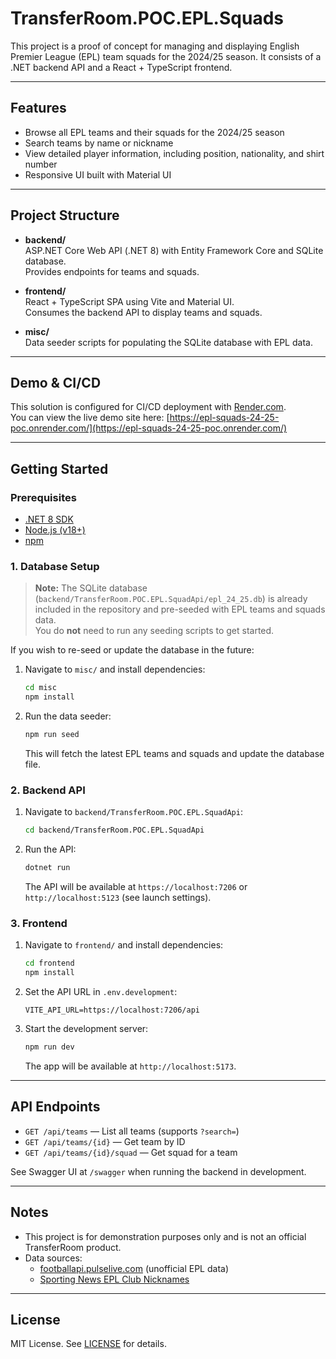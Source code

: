 # TransferRoom.POC.EPL.Squads

This project is a proof of concept for managing and displaying English Premier League (EPL) team squads for the 2024/25 season. It consists of a .NET backend API and a React + TypeScript frontend.

---

## Features

- Browse all EPL teams and their squads for the 2024/25 season
- Search teams by name or nickname
- View detailed player information, including position, nationality, and shirt number
- Responsive UI built with Material UI

---

## Project Structure

- **backend/**  
  ASP.NET Core Web API (.NET 8) with Entity Framework Core and SQLite database.  
  Provides endpoints for teams and squads.

- **frontend/**  
  React + TypeScript SPA using Vite and Material UI.  
  Consumes the backend API to display teams and squads.

- **misc/**  
  Data seeder scripts for populating the SQLite database with EPL data.

---

## Demo & CI/CD

This solution is configured for CI/CD deployment with [Render.com](https://render.com/).  
You can view the live demo site here: [https://epl-squads-24-25-poc.onrender.com/](https://epl-squads-24-25-poc.onrender.com/)

---

## Getting Started

### Prerequisites

- [.NET 8 SDK](https://dotnet.microsoft.com/download)
- [Node.js (v18+)](https://nodejs.org/)
- [npm](https://www.npmjs.com/)

### 1. Database Setup

> **Note:** The SQLite database (`backend/TransferRoom.POC.EPL.SquadApi/epl_24_25.db`) is already included in the repository and pre-seeded with EPL teams and squads data.  
> You do **not** need to run any seeding scripts to get started.

If you wish to re-seed or update the database in the future:

1. Navigate to `misc/` and install dependencies:
   ```sh
   cd misc
   npm install
   ```
2. Run the data seeder:
   ```sh
   npm run seed
   ```
   This will fetch the latest EPL teams and squads and update the database file.

### 2. Backend API

1. Navigate to `backend/TransferRoom.POC.EPL.SquadApi`:
   ```sh
   cd backend/TransferRoom.POC.EPL.SquadApi
   ```
2. Run the API:
   ```sh
   dotnet run
   ```
   The API will be available at `https://localhost:7206` or `http://localhost:5123` (see launch settings).

### 3. Frontend

1. Navigate to `frontend/` and install dependencies:
   ```sh
   cd frontend
   npm install
   ```
2. Set the API URL in `.env.development`:
   ```
   VITE_API_URL=https://localhost:7206/api
   ```
3. Start the development server:
   ```sh
   npm run dev
   ```
   The app will be available at `http://localhost:5173`.

---

## API Endpoints

- `GET /api/teams` — List all teams (supports `?search=`)
- `GET /api/teams/{id}` — Get team by ID
- `GET /api/teams/{id}/squad` — Get squad for a team

See Swagger UI at `/swagger` when running the backend in development.

---

## Notes

- This project is for demonstration purposes only and is not an official TransferRoom product.
- Data sources:
  - [footballapi.pulselive.com](https://footballapi.pulselive.com/) (unofficial EPL data)
  - [Sporting News EPL Club Nicknames](https://www.sportingnews.com/us/soccer/news/premier-league-club-nicknames-full-list-2023-24-season/cxspzffyvk948qt2dhkfzk9c)

---

## License

MIT License. See [LICENSE](LICENSE) for details.
